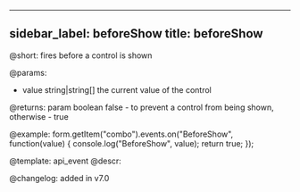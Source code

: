 
---
sidebar_label: beforeShow
title: beforeShow
---          

@short: fires before a control is shown
 

@params:
- value     string|string[]     the current value of the control

@returns:
param   boolean     false - to prevent a control from being shown, otherwise - true


@example:
form.getItem("combo").events.on("BeforeShow", function(value) {
    console.log("BeforeShow", value);
    return true;
});


@template: api_event
@descr:

@changelog: added in v7.0
